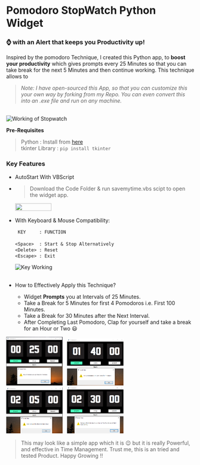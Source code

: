 # Pomodoro StopWatch Python Widget

### :watch: with an Alert that keeps you Productivity up!

Inspired by the pomodoro Technique, I created this Python app, to **boost your productivity** which gives prompts every 25 Minutes so that you can take break for the next 5 Minutes and then continue working. This technique allows to 


> *Note: I have open-sourced this App, so that you can customize this your own way by forking from my Repo. 
   You can even convert this into an .exe file and run on any machine.*

<br>
<img src = "gifs/main_preview.gif" width = "55%" height = "55%" alt = "Working of Stopwatch">

**Pre-Requisites**
> Python : Install from [here](https://www.python.org/downloads/)<br>
> tkinter Library : `pip install tkinter`

### Key Features
+ AutoStart With VBScript <br>
+ > Download the Code Folder & run savemytime.vbs scipt to open the widget app.
    <img src = "gifs/open.gif" width = "45%" height = "45%">

+ With Keyboard & Mouse Compatibility:

       KEY     : FUNCTION
      
      <Space>  : Start & Stop Alternatively
      <Delete> : Reset
      <Escape> : Exit

  <img src = "gifs/keys.gif" width = "45%" height = "45%" alt = "Key Working"> 
  <br><br>

+ How to Effectively Apply this Technique?
  + Widget **Prompts** you at Intervals of 25 Minutes. 
  + Take a Break for 5 Minutes for first 4 Pomodoros i.e. First 100 Minutes.
  + Take a Break for 30 Minutes after the Next Interval.
  + After Completing Last Pomodoro, Clap for yourself and take a break for an Hour or Two :smiley:
 
 
 <img src = "images/alert1.PNG" width = "30%" height = "30%"> &nbsp; <img src = "images/alert2.PNG" width = "30%" height = "30%"> <br>    <img src = "images/alert3.PNG" width = "30%" height = "30%"> &nbsp; <img src = "images/alert4.PNG" width = "30%" height = "30%">



> This may look like a simple app which it is :wink: but it is really Powerful, and effective in Time Management. Trust me, this is an tried and tested Product. Happy Growing !!
